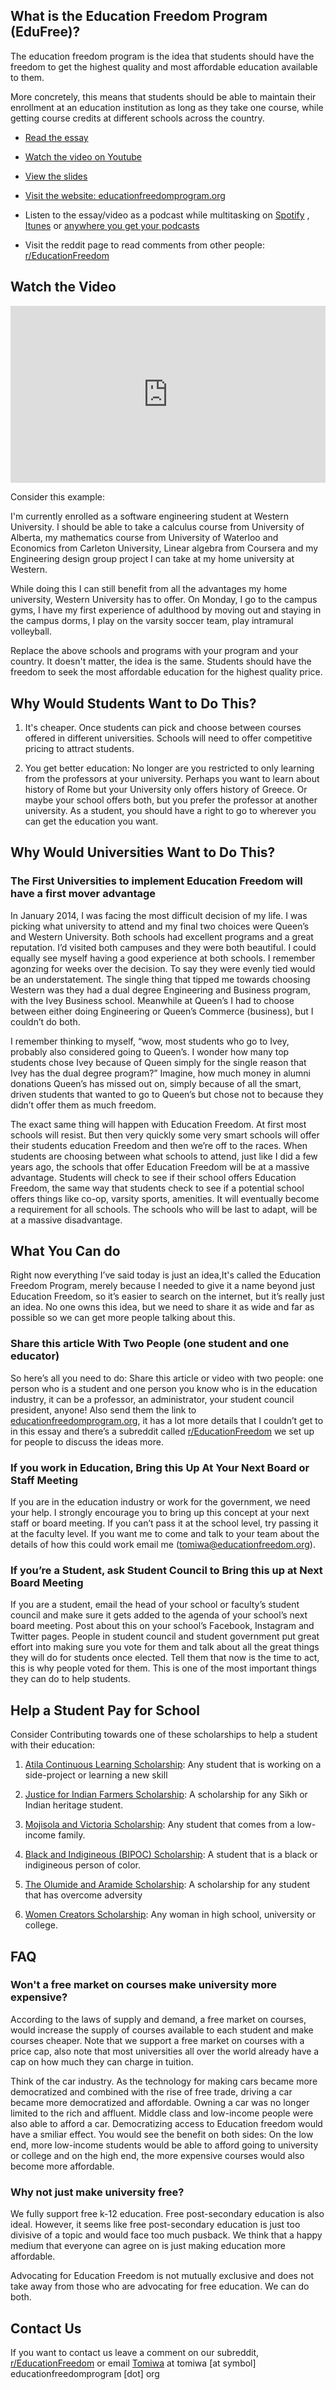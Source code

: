 ## What is the Education Freedom Program (EduFree)?

The education freedom program is the idea that students should have the freedom to get the highest quality and most affordable education available to them.

More concretely, this means that students should be able to maintain their enrollment at an education institution as long as they take one course, while getting course credits at different schools across the country.

-   [Read the essay](https://atila.ca/blog/tomiwa/open-the-gates)
    
-   [Watch the video on Youtube](https://www.youtube.com/watch?v=ov-2Q-Mom4A)
    
-   [View the slides](https://docs.google.com/presentation/d/181gEwen0gINSSAqdU8PvjuWkKy5WQeKbK3wS18Pxo-4/edit#slide=id.p3)
    
-   [Visit the website: educationfreedomprogram.org](https://educationfreedomprogram.org/)
    
-   Listen to the essay/video as a podcast while multitasking on  [Spotify](https://open.spotify.com/show/0m74ZmCPgjvp5WGOMg3P9C)  ,  [Itunes](https://podcasts.apple.com/ca/podcast/id1440531021)  or  [anywhere you get your podcasts](https://anchor.fm/atila-podcast/episodes/Open-The-Gates--of-Education-Freedom-How-to-Make-University-Higher-Quality-and-More-Affordable-eo4qi7)

- Visit the reddit page to read comments from other people: [r/EducationFreedom](https://www.reddit.com/r/EducationFreedom/)


## Watch the Video

<style>.embed-container { position: relative; padding-bottom: 56.25%; height: 0; overflow: hidden; max-width: 100%; } .embed-container iframe, .embed-container object, .embed-container embed { position: absolute; top: 0; left: 0; width: 100%; height: 100%; }</style><div class='embed-container'><iframe src='https://www.youtube.com/embed/ov-2Q-Mom4A' frameborder='0' allowfullscreen></iframe></div>


Consider this example:

I'm currently enrolled as a software engineering student at Western University. I should be able to take a calculus course from University of Alberta, my mathematics course from University of Waterloo and Economics from Carleton University, Linear algebra from Coursera and my Engineering design group project I can take at my home university at Western.

While doing this I can still benefit from all the advantages my home university, Western University has to offer. On Monday, I go to the campus gyms, I have my first experience of adulthood by moving out and staying in the campus dorms, I play on the varsity soccer team, play intramural volleyball.

Replace the above schools and programs with your program and your country. It doesn't matter, the idea is the same. Students should have the freedom to seek the most affordable education for the highest quality price.

## Why Would Students Want to Do This?

1. It's cheaper. Once students can pick and choose between courses offered in different universities. Schools will need to offer competitive pricing to attract students.

2. You get better education: No longer are you restricted to only learning from the professors at your university. Perhaps you want to learn about history of Rome but your University only offers history of Greece. Or maybe your school offers both, but you prefer the professor at another university. As a student, you should have a right to go to wherever you can get the education you want.

## Why Would Universities Want to Do This?

### The First Universities to implement Education Freedom will have a first mover advantage
In January 2014, I was facing the most difficult decision of my life. I was picking what university to attend and my final two choices were Queen’s and Western University. Both schools had excellent programs and a great reputation. I’d visited both campuses and they were both beautiful. I could equally see myself having a good experience at both schools. I remember agonzing for weeks over the decision. To say they were evenly tied would be an understatement. The single thing that tipped me towards choosing Western was they had a dual degree Engineering and Business program, with the Ivey Business school. Meanwhile at Queen’s I had to choose between either doing Engineering or Queen’s Commerce (business), but I couldn’t do both. 

I remember thinking to myself, “wow, most students who go to Ivey, probably also considered going to Queen’s. I wonder how many top students chose Ivey because of Queen simply for the single reason that Ivey has the dual degree program?” Imagine, how much money in alumni donations Queen’s has missed out on, simply because of all the smart, driven students that wanted to go to Queen’s but chose not to because they didn’t offer them as much freedom.

The exact same thing will happen with Education Freedom. At first most schools will resist. But then very quickly some very smart schools will offer their students education Freedom and then we’re off to the races. When students are choosing between what schools to attend, just like I did a few years ago, the schools that offer Education Freedom will be at a massive advantage. Students will check to see if their school offers Education Freedom, the same way that students check to see if a potential school offers things like co-op, varsity sports, amenities. It will eventually become a requirement for all schools. The schools who will be last to adapt, will be at a massive disadvantage.

## What You Can do

Right now everything I’ve said today is just an idea,It's called the Education Freedom Program, merely because I needed to give it a name beyond just Education Freedom, so it’s easier to search on the internet, but it’s really just an idea. No one owns this idea, but we need to share it as wide and far as possible so we can get more people talking about this. 


### Share this article With Two People (one student and one educator)  
  

So here’s all you need to do: Share this article or video with two people: one person who is a student and one person you know who is in the education industry, it can be a professor, an administrator, your student council president, anyone! Also send them the link to  [educationfreedomprogram.org](https://educationfreedomprogram.org/), it has a lot more details that I couldn’t get to in this essay and there’s a subreddit called  [r/EducationFreedom](https://www.reddit.com/r/EducationFreedom/)  we set up for people to discuss the ideas more.

### If you work in Education, Bring this Up At Your Next Board or Staff Meeting

If you are in the education industry or work for the government, we need your help. I strongly encourage you to bring up this concept at your next staff or board meeting. If you can’t pass it at the school level, try passing it at the faculty level. If you want me to come and talk to your team about the details of how this could work email me ([tomiwa@educationfreedom.org](mailto:info@educationfreedom.org)).

### If you’re a Student, ask Student Council to Bring this up at Next Board Meeting

If you are a student, email the head of your school or faculty’s student council and make sure it gets added to the agenda of your school’s next board meeting. Post about this on your school’s Facebook, Instagram and Twitter pages. People in student council and student government put great effort into making sure you vote for them and talk about all the great things they will do for students once elected. Tell them that now is the time to act, this is why people voted for them. This is one of the most important things they can do to help students.


## Help a Student Pay for School

Consider Contributing towards one of these scholarships to help a student with their education:

1.  [Atila Continuous Learning Scholarship](https://atila.ca/scholarship/atila-continuous-learning-scholarship-j11gu8k5): Any student that is working on a side-project or learning a new skill
    
2.  [Justice for Indian Farmers Scholarship](https://atila.ca/scholarship/atila-justice-for-indian-farmers-scholarship-sg2nc3h1): A scholarship for any Sikh or Indian heritage student.
    
3.  [Mojisola and Victoria Scholarship](https://atila.ca/scholarship/mojisola-rufai-and-victoria-ademidun-scholarship-iy1bucly): Any student that comes from a low-income family.
    
4.  [Black and Indigineous (BIPOC) Scholarship](https://atila.ca/scholarship/atila-black-and-indigenous-people-of-color-bipoc-scholarship-oj0gx3a): A student that is a black or indigineous person of color.
    
5.  [The Olumide and Aramide Scholarship](https://atila.ca/scholarship/the-olumide-and-aramide-ademidun-scholarship-j4m72msw): A scholarship for any student that has overcome adversity
    
6. [Women Creators Scholarship](https://atila.ca/scholarship/atila-women-creators-scholarship-6jkhii4p): Any woman in high school, university or college.


## FAQ

### Won't a free market on courses make university more expensive?

According to the laws of supply and demand, a free market on courses, would increase the supply of courses available to each student and make courses cheaper. Note that we support a free market on courses with a price cap, also note that most universities all over the world already have a cap on how much they can charge in tuition.

Think of the car industry. As the technology for making cars became more democratized and combined with the rise of free trade, driving a car became more democratized and affordable. Owning a car was no longer limited to the rich and affluent. Middle class and low-income people were also able to afford a car. Democratizing access to Education freedom would have a smiliar effect. You would see the benefit on both sides: On the low end, more low-income students would be able to afford going to university or college and on the high end, the more expensive courses would also become more affordable.


### Why not just make university free?

We fully support free k-12 education. Free post-secondary education is also ideal. However, it seems like free post-secondary education is just too divisive of a topic and would face too much pusback. We think that a happy medium that everyone can agree on is just making education more affordable.

Advocating for Education Freedom is not mutually exclusive and does not take away from those who are advocating for free education. We can do both.

## Contact Us

If you want to contact us leave a comment on our subreddit, [r/EducationFreedom](https://www.reddit.com/r/EducationFreedom/) or email [Tomiwa](https://tomiwa.ca/) at tomiwa [at symbol] educationfreedomprogram [dot] org

